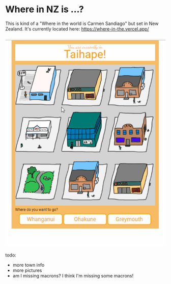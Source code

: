 
# Where in NZ is ...?

This is kind of a "Where in the world is Carmen Sandiago" but set in New Zealand. It's currently located here: https://where-in-the.vercel.app/


![Example 1](examples/01whereinnz-example.gif "Image of UI")


todo:
* more town info
* more pictures
* am I missing macrons? I think I'm missing some macrons!
